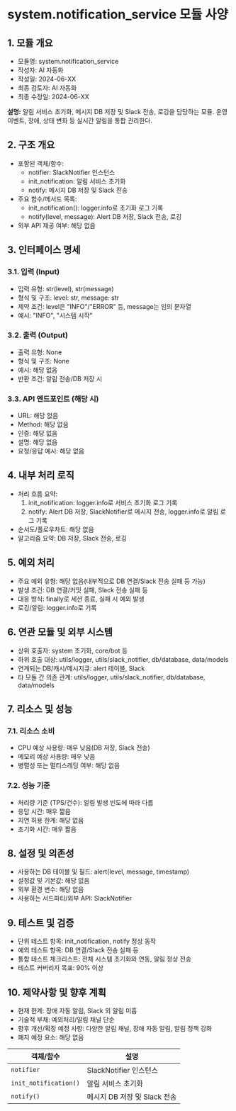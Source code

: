 # system.notification_service 모듈 사양

## 1. 모듈 개요

* 모듈명: system.notification_service
* 작성자: AI 자동화
* 작성일: 2024-06-XX
* 최종 검토자: AI 자동화
* 최종 수정일: 2024-06-XX

**설명:**
알림 서비스 초기화, 메시지 DB 저장 및 Slack 전송, 로깅을 담당하는 모듈. 운영 이벤트, 장애, 상태 변화 등 실시간 알림을 통합 관리한다.

## 2. 구조 개요

* 포함된 객체/함수:
  - notifier: SlackNotifier 인스턴스
  - init_notification: 알림 서비스 초기화
  - notify: 메시지 DB 저장 및 Slack 전송
* 주요 함수/메서드 목록:
  - init_notification(): logger.info로 초기화 로그 기록
  - notify(level, message): Alert DB 저장, Slack 전송, 로깅
* 외부 API 제공 여부: 해당 없음

## 3. 인터페이스 명세

### 3.1. 입력 (Input)
* 입력 유형: str(level), str(message)
* 형식 및 구조: level: str, message: str
* 제약 조건: level은 "INFO"/"ERROR" 등, message는 임의 문자열
* 예시: "INFO", "시스템 시작"

### 3.2. 출력 (Output)
* 출력 유형: None
* 형식 및 구조: None
* 예시: 해당 없음
* 반환 조건: 알림 전송/DB 저장 시

### 3.3. API 엔드포인트 (해당 시)
* URL: 해당 없음
* Method: 해당 없음
* 인증: 해당 없음
* 설명: 해당 없음
* 요청/응답 예시: 해당 없음

## 4. 내부 처리 로직
* 처리 흐름 요약:
  1. init_notification: logger.info로 서비스 초기화 로그 기록
  2. notify: Alert DB 저장, SlackNotifier로 메시지 전송, logger.info로 알림 로그 기록
* 순서도/플로우차트: 해당 없음
* 알고리즘 요약: DB 저장, Slack 전송, 로깅

## 5. 예외 처리
* 주요 예외 유형: 해당 없음(내부적으로 DB 연결/Slack 전송 실패 등 가능)
* 발생 조건: DB 연결/커밋 실패, Slack 전송 실패 등
* 대응 방식: finally로 세션 종료, 실패 시 예외 발생
* 로깅/알림: logger.info로 기록

## 6. 연관 모듈 및 외부 시스템
* 상위 호출자: system 초기화, core/bot 등
* 하위 호출 대상: utils/logger, utils/slack_notifier, db/database, data/models
* 연계되는 DB/캐시/메시지큐: alert 테이블, Slack
* 타 모듈 간 의존 관계: utils/logger, utils/slack_notifier, db/database, data/models

## 7. 리소스 및 성능
### 7.1. 리소스 소비
* CPU 예상 사용량: 매우 낮음(DB 저장, Slack 전송)
* 메모리 예상 사용량: 매우 낮음
* 병렬성 또는 멀티스레딩 여부: 해당 없음
### 7.2. 성능 기준
* 처리량 기준 (TPS/건수): 알림 발생 빈도에 따라 다름
* 응답 시간: 매우 짧음
* 지연 허용 한계: 해당 없음
* 초기화 시간: 매우 짧음

## 8. 설정 및 의존성
* 사용하는 DB 테이블 및 필드: alert(level, message, timestamp)
* 설정값 및 기본값: 해당 없음
* 외부 환경 변수: 해당 없음
* 사용하는 서드파티/외부 API: SlackNotifier

## 9. 테스트 및 검증
* 단위 테스트 항목: init_notification, notify 정상 동작
* 예외 테스트 항목: DB 연결/Slack 전송 실패 등
* 통합 테스트 체크리스트: 전체 시스템 초기화와 연동, 알림 정상 전송
* 테스트 커버리지 목표: 90% 이상

## 10. 제약사항 및 향후 계획
* 현재 한계: 장애 자동 알림, Slack 외 알림 미흡
* 기술적 부채: 예외처리/알림 채널 단순
* 향후 개선/확장 예정 사항: 다양한 알림 채널, 장애 자동 알림, 알림 정책 강화
* 폐지 예정 요소: 해당 없음

| 객체/함수 | 설명 |
|-----------|------|
| `notifier` | SlackNotifier 인스턴스 |
| `init_notification()` | 알림 서비스 초기화 |
| `notify()` | 메시지 DB 저장 및 Slack 전송 | 